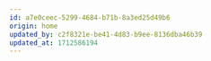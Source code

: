 ```yaml
---
id: a7e0ceec-5299-4684-b71b-8a3ed25d49b6
origin: home
updated_by: c2f8321e-be41-4d83-b9ee-8136dba46b39
updated_at: 1712586194
---
```

